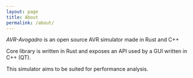 ```yaml
---
layout: page
title: About
permalink: /about/
---
```


*AVR-Avogadro* is an open source AVR simulator made in Rust and C++

Core library is written in Rust and exposes an API used by a GUI written in C++ (QT).

This simulator aims to be suited for performance analysis.
